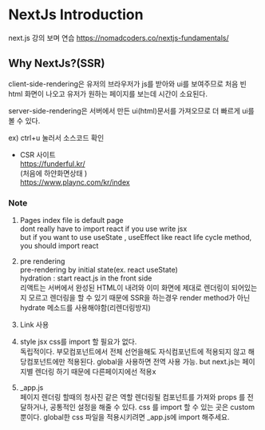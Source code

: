 # NextJs Introduction

next.js 강의 보며 연습
https://nomadcoders.co/nextjs-fundamentals/

## Why NextJs?(SSR)

client-side-rendering은 유저의 브라우저가 js를 받아와 ui를 보여주므로 처음 빈 html 화면이 나오고
유저가 원하는 페이지를 보는데 시간이 소요된다.

server-side-rendering은 서버에서 만든 ui(html)문서를 가져오므로 더 빠르게 ui를 볼 수 있다.

ex)
ctrl+u 눌러서 소스코드 확인

- CSR 사이트  
  https://funderful.kr/    
  (처음에 하얀화면상태 )  
  https://www.plaync.com/kr/index

### Note

1. Pages
   index file is default page  
   dont really have to import react if you use write jsx  
   but if you want to use useState , useEffect like react life cycle method, you should import react

2. pre rendering  
   pre-rendering by initial state(ex. react useState)  
   hydration : start react.js in the front side  
   리액트는 서버에서 완성된 HTML이 내려와 이미 화면에 제대로 렌더링이 되어있는지 모르고 렌더링을 할
   수 있기 때문에 SSR을 하는경우 render method가 아닌 hydrate 메소드를 사용해야함(리렌더링방지)

3. Link 사용
4. style jsx
   css를 import 할 필요가 없다.  
   독립적이다. 부모컴포넌트에서 전체 선언을해도 자식컴포넌트에 적용되지 않고 해당컴포넌트에만 적용된다.
   global을 사용하면 전역 사용 가능. but next.js는 페이지별 렌더링 하기 때문에 다른페이지에선 적용x
5. \_app.js  
   페이지 렌더링 할때의 청사진 같은 역할
   렌더링될 컴포넌트를 가져와 props 를 전달하거나, 공통적인 설정을 해줄 수 있다.
   css 를 import 할 수 있는 곳은 custom<App> 뿐이다.
   global한 css 파일을 적용시키려면 \_app.js에 import 해주세요.

